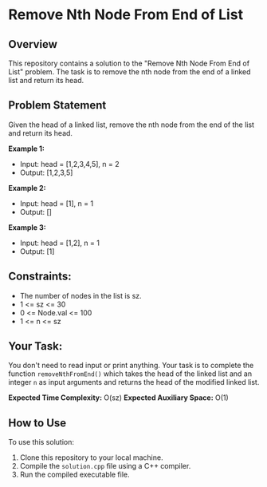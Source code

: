 # Remove Nth Node From End of List

## Overview

This repository contains a solution to the "Remove Nth Node From End of List" problem. The task is to remove the nth node from the end of a linked list and return its head.

## Problem Statement

Given the head of a linked list, remove the nth node from the end of the list and return its head.

**Example 1:**
- Input: head = [1,2,3,4,5], n = 2
- Output: [1,2,3,5]

**Example 2:**
- Input: head = [1], n = 1
- Output: []

**Example 3:**
- Input: head = [1,2], n = 1
- Output: [1]

## Constraints:

- The number of nodes in the list is sz.
- 1 <= sz <= 30
- 0 <= Node.val <= 100
- 1 <= n <= sz

## Your Task:  

You don't need to read input or print anything. Your task is to complete the function `removeNthFromEnd()` which takes the head of the linked list and an integer `n` as input arguments and returns the head of the modified linked list.

**Expected Time Complexity:** O(sz)
**Expected Auxiliary Space:** O(1)

## How to Use

To use this solution:

1. Clone this repository to your local machine.
2. Compile the `solution.cpp` file using a C++ compiler.
3. Run the compiled executable file.

